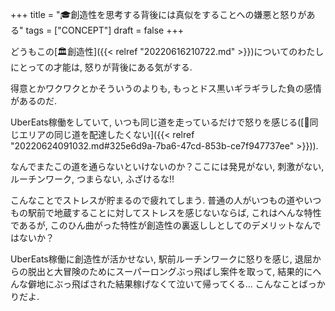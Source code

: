 +++
title = "🎓創造性を思考する背後には真似をすることへの嫌悪と怒りがある"
tags = ["CONCEPT"]
draft = false
+++

どうもこの[🏛創造性]({{< relref "20220616210722.md" >}})についてのわたしにとっての才能は, 怒りが背後にある気がする.

得意とかワクワクとかそういうのよりも, もっとドス黒いギラギラした負の感情があるのだ.

UberEats稼働をしていて, いつも同じ道を走っているだけで怒りを感じる([🦊同じエリアの同じ道を配達したくない]({{< relref "20220624091032.md#325e6d9a-7ba6-47cd-853b-ce7f947737ee" >}})).

なんでまたこの道を通らないといけないのか？ここには発見がない, 刺激がない, ルーチンワーク, つまらない, ふざけるな!!

こんなことでストレスが貯まるので疲れてしまう. 普通の人がいつもの道やいつもの駅前で地蔵することに対してストレスを感じないならば, これはへんな特性であるが, このひん曲がった特性が創造性の裏返ししとしてのデメリットなんではないか？

UberEats稼働に創造性が活かせない, 駅前ルーチンワークに怒りを感じ, 退屈からの脱出と大冒険のためにスーパーロングぶっ飛ばし案件を取って, 結果的にへんな僻地にぶっ飛ばされた結果稼げなくて泣いて帰ってくる... こんなことばっかりだよ.
